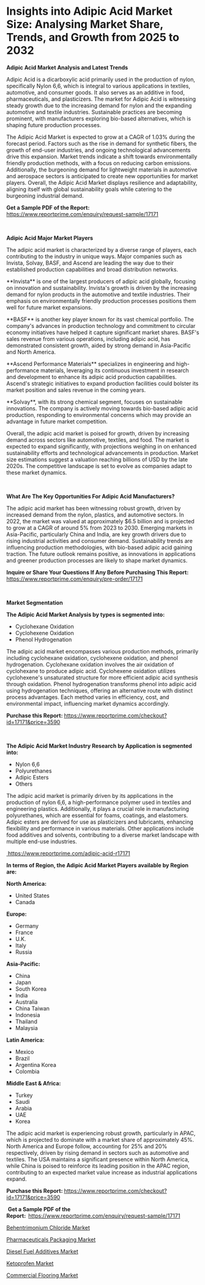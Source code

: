 <p><h1>Insights into Adipic Acid Market Size: Analysing Market Share, Trends, and Growth from 2025 to 2032</h1></p><p><strong>Adipic Acid Market Analysis and Latest Trends</strong></p>
<p><p>Adipic Acid is a dicarboxylic acid primarily used in the production of nylon, specifically Nylon 6,6, which is integral to various applications in textiles, automotive, and consumer goods. It also serves as an additive in food, pharmaceuticals, and plasticizers. The market for Adipic Acid is witnessing steady growth due to the increasing demand for nylon and the expanding automotive and textile industries. Sustainable practices are becoming prominent, with manufacturers exploring bio-based alternatives, which is shaping future production processes.</p><p>The Adipic Acid Market is expected to grow at a CAGR of 1.03% during the forecast period. Factors such as the rise in demand for synthetic fibers, the growth of end-user industries, and ongoing technological advancements drive this expansion. Market trends indicate a shift towards environmentally friendly production methods, with a focus on reducing carbon emissions. Additionally, the burgeoning demand for lightweight materials in automotive and aerospace sectors is anticipated to create new opportunities for market players. Overall, the Adipic Acid Market displays resilience and adaptability, aligning itself with global sustainability goals while catering to the burgeoning industrial demand.</p></p>
<p><strong>Get a Sample PDF of the Report:&nbsp;</strong> <a href="https://www.reportprime.com/enquiry/request-sample/17171?utm_campaign=100&utm_medium=2&utm_source=Github&utm_content=ia&utm_term=18032025&utm_id=adipic-acid">https://www.reportprime.com/enquiry/request-sample/17171</a></p>
<p>&nbsp;</p>
<p><strong>Adipic Acid Major Market Players</strong></p>
<p><p>The adipic acid market is characterized by a diverse range of players, each contributing to the industry in unique ways. Major companies such as Invista, Solvay, BASF, and Ascend are leading the way due to their established production capabilities and broad distribution networks.</p><p>**Invista** is one of the largest producers of adipic acid globally, focusing on innovation and sustainability. Invista's growth is driven by the increasing demand for nylon products in the automotive and textile industries. Their emphasis on environmentally friendly production processes positions them well for future market expansions.</p><p>**BASF** is another key player known for its vast chemical portfolio. The company's advances in production technology and commitment to circular economy initiatives have helped it capture significant market shares. BASF's sales revenue from various operations, including adipic acid, has demonstrated consistent growth, aided by strong demand in Asia-Pacific and North America.</p><p>**Ascend Performance Materials** specializes in engineering and high-performance materials, leveraging its continuous investment in research and development to enhance its adipic acid production capabilities. Ascend's strategic initiatives to expand production facilities could bolster its market position and sales revenue in the coming years.</p><p>**Solvay**, with its strong chemical segment, focuses on sustainable innovations. The company is actively moving towards bio-based adipic acid production, responding to environmental concerns which may provide an advantage in future market competition.</p><p>Overall, the adipic acid market is poised for growth, driven by increasing demand across sectors like automotive, textiles, and food. The market is expected to expand significantly, with projections weighing in on enhanced sustainability efforts and technological advancements in production. Market size estimations suggest a valuation reaching billions of USD by the late 2020s. The competitive landscape is set to evolve as companies adapt to these market dynamics.</p></p>
<p>&nbsp;</p>
<p><strong>What Are The Key Opportunities For Adipic Acid Manufacturers?</strong></p>
<p><p>The adipic acid market has been witnessing robust growth, driven by increased demand from the nylon, plastics, and automotive sectors. In 2022, the market was valued at approximately $6.5 billion and is projected to grow at a CAGR of around 5% from 2023 to 2030. Emerging markets in Asia-Pacific, particularly China and India, are key growth drivers due to rising industrial activities and consumer demand. Sustainability trends are influencing production methodologies, with bio-based adipic acid gaining traction. The future outlook remains positive, as innovations in applications and greener production processes are likely to shape market dynamics.</p></p>
<p><strong>Inquire or Share Your Questions If Any Before Purchasing This Report:</strong> <a href="https://www.reportprime.com/enquiry/pre-order/17171?utm_campaign=100&utm_medium=2&utm_source=Github&utm_content=ia&utm_term=18032025&utm_id=adipic-acid">https://www.reportprime.com/enquiry/pre-order/17171</a></p>
<p>&nbsp;</p>
<p><strong>Market Segmentation</strong></p>
<p><strong>The Adipic Acid Market Analysis by types is segmented into:</strong></p>
<p><ul><li>Cyclohexane Oxidation</li><li>Cyclohexene Oxidation</li><li>Phenol Hydrogenation</li></ul></p>
<p><p>The adipic acid market encompasses various production methods, primarily including cyclohexane oxidation, cyclohexene oxidation, and phenol hydrogenation. Cyclohexane oxidation involves the air oxidation of cyclohexane to produce adipic acid. Cyclohexene oxidation utilizes cyclohexene's unsaturated structure for more efficient adipic acid synthesis through oxidation. Phenol hydrogenation transforms phenol into adipic acid using hydrogenation techniques, offering an alternative route with distinct process advantages. Each method varies in efficiency, cost, and environmental impact, influencing market dynamics accordingly.</p></p>
<p><strong>Purchase this Report:&nbsp;</strong><a href="https://www.reportprime.com/checkout?id=17171&price=3590&utm_campaign=100&utm_medium=2&utm_source=Github&utm_content=ia&utm_term=18032025&utm_id=adipic-acid">https://www.reportprime.com/checkout?id=17171&price=3590</a></p>
<p>&nbsp;</p>
<p><strong>The Adipic Acid Market Industry Research by Application is segmented into:</strong></p>
<p><ul><li>Nylon 6,6</li><li>Polyurethanes</li><li>Adipic Esters</li><li>Others</li></ul></p>
<p><p>The adipic acid market is primarily driven by its applications in the production of nylon 6,6, a high-performance polymer used in textiles and engineering plastics. Additionally, it plays a crucial role in manufacturing polyurethanes, which are essential for foams, coatings, and elastomers. Adipic esters are derived for use as plasticizers and lubricants, enhancing flexibility and performance in various materials. Other applications include food additives and solvents, contributing to a diverse market landscape with multiple end-use industries.</p></p>
<p><a href="https://www.reportprime.com/adipic-acid-r17171?utm_campaign=100&utm_medium=2&utm_source=Github&utm_content=ia&utm_term=18032025&utm_id=adipic-acid">&nbsp;https://www.reportprime.com/adipic-acid-r17171</a></p>
<p><strong>In terms of Region, the Adipic Acid Market Players available by Region are:</strong></p>
<p>
    <p> <strong> North America: </strong>
        <ul>
            <li>United States</li>
            <li>Canada</li>
        </ul>
        </p> 
    <p> <strong> Europe: </strong>
        <ul>
            <li>Germany</li>
            <li>France</li>
            <li>U.K.</li>
            <li>Italy</li>
            <li>Russia</li>
        </ul>
        </p> 
    <p> <strong> Asia-Pacific: </strong>
        <ul>
            <li>China</li>
            <li>Japan</li>
            <li>South Korea</li>
            <li>India</li>
            <li>Australia</li>
            <li>China Taiwan</li>
            <li>Indonesia</li>
            <li>Thailand</li>
            <li>Malaysia</li>
        </ul>
        </p> 
    <p> <strong> Latin America: </strong>
        <ul>
            <li>Mexico</li>
            <li>Brazil</li>
            <li>Argentina Korea</li>
            <li>Colombia</li>
        </ul>
        </p> 
    <p> <strong> Middle East & Africa: </strong>
        <ul>
            <li>Turkey</li>
            <li>Saudi</li>
            <li>Arabia</li>
            <li>UAE</li>
            <li>Korea</li>
        </ul>
    </p>
    </p>
<p><p>The adipic acid market is experiencing robust growth, particularly in APAC, which is projected to dominate with a market share of approximately 45%. North America and Europe follow, accounting for 25% and 20% respectively, driven by rising demand in sectors such as automotive and textiles. The USA maintains a significant presence within North America, while China is poised to reinforce its leading position in the APAC region, contributing to an expected market value increase as industrial applications expand.</p></p>
<p><strong>Purchase this Report: </strong><a href="https://www.reportprime.com/checkout?id=17171&price=3590&utm_campaign=100&utm_medium=2&utm_source=Github&utm_content=ia&utm_term=18032025&utm_id=adipic-acid">https://www.reportprime.com/checkout?id=17171&price=3590</a></p>
<p>&nbsp;<strong>Get a Sample PDF of the Report:&nbsp;&nbsp;</strong><a href="https://www.reportprime.com/enquiry/request-sample/17171?utm_campaign=100&utm_medium=2&utm_source=Github&utm_content=ia&utm_term=18032025&utm_id=adipic-acid">https://www.reportprime.com/enquiry/request-sample/17171</a></p>
<p><strong></strong></p>
<p><p><a href="https://github.com/ilanarohalgh/Market-Research-Report-List-1/blob/main/behentrimonium-chloride-market.md?utm_campaign=100&utm_medium=2&utm_source=Github&utm_content=ia&utm_term=18032025&utm_id=adipic-acid">Behentrimonium Chloride Market</a></p><p><a href="https://github.com/iperitvik8/Market-Research-Report-List-1/blob/main/pharmaceuticals-packaging-market.md?utm_campaign=100&utm_medium=2&utm_source=Github&utm_content=ia&utm_term=18032025&utm_id=adipic-acid">Pharmaceuticals Packaging Market</a></p><p><a href="https://github.com/zdybelzinn/Market-Research-Report-List-1/blob/main/diesel-fuel-additives-market.md?utm_campaign=100&utm_medium=2&utm_source=Github&utm_content=ia&utm_term=18032025&utm_id=adipic-acid">Diesel Fuel Additives Market</a></p><p><a href="https://github.com/frodanlert/Market-Research-Report-List-1/blob/main/ketoprofen-market.md?utm_campaign=100&utm_medium=2&utm_source=Github&utm_content=ia&utm_term=18032025&utm_id=adipic-acid">Ketoprofen Market</a></p><p><a href="https://github.com/tabormahay2f/Market-Research-Report-List-1/blob/main/commercial-flooring-market.md?utm_campaign=100&utm_medium=2&utm_source=Github&utm_content=ia&utm_term=18032025&utm_id=adipic-acid">Commercial Flooring Market</a></p></p>